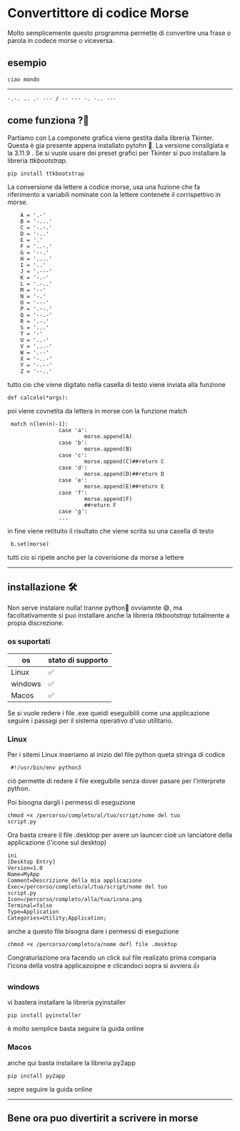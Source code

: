# Convertittore di codice Morse
Molto semplicemente questo programma permette di convertire una frase o parola in codece morse o viceversa. 

## esempio
    ciao mondo
----------------------------
    -.-. .. .- --- / -- --- -. -.. ---

## come funziona ?🤔

Partiamo con La componete grafica viene gestita dalla libreria Tkinter. Questa è gia presente appena installato pytohn 🐍. La versione consilgiata e la 3.11.9 . Se si vuole usare dei preset grafici per Tkinter si puo installare la libreria _ttkbootstrap_.
    
    pip install ttkbootstrap

La conversione da lettere a codice morse, usa una fuzione che fa riferimento a variabili nominate con la lettere contenete il corrispettivo in morse.

        A = '.-'
        B = '-...'
        C = '-.-.'
        D = '-..'
        E = '.'
        F = '..-.'
        G = '--.'
        H = '....'
        I = '..'
        J = '.---'
        K = '-.-'
        L = '.-..'
        M = '--'
        N = '-.'
        O = '---'
        P = '.--.'
        Q = '--.-'
        R = '.-.'
        S = '...'
        T = '-'
        U = '..-'
        V = '...-'
        W = '.--'
        X = '-..-'
        Y = '-.--'
        Z = '--..'

tutto cio che viene digitato nella casella di testo viene inviata alla funzione 

    def calcolo(*args):

poi viene covnetita da lettera in morse con la funzione match

     match n[len(n)-1]:
                    case 'a':
                            morse.append(A)
                    case 'b':
                            morse.append(B)
                    case 'c':
                            morse.append(C)##return C
                    case 'd':
                            morse.append(D)##return D
                    case 'e':
                            morse.append(E)##return E
                    case 'f':
                            morse.append(F)
                            ##return F
                    case 'g': 
                    ...

in  fine viene retituito il risultato che viene scrita su una casella di testo  

     b.set(morse)

tutti cio si ripete anche per la coverisione da morse a lettere

--------------------
## installazione 🛠
Non serve instalare nulla! tranne python🐍 ovviamnte 😅, ma facoltativamente si puo installare anche la libreria _ttkbootstrap_ totalmente a propia discrezione.

### os suportati

| os|stato di supporto|
|----------|---|
|Linux | ✅ |
| windows |  ✅ |
| Macos | ✅ |

Se si vuole redere i file .exe queidi eseguiblili come una applicazione seguire i passagi per il sistema operativo d'uso utilitario.

### Linux 
Per i sitemi Linux inseriamo al inizio del file python queta stringa di codice

     #!/usr/bin/env python3

ciò permette di redere il file exeguibile senza dover pasare per l'interprete python.

Poi bisogna dargli i permessi di eseguzione 

    chmod +x /percorso/completo/al/tuo/script/nome del tuo 
    script.py

Ora basta creare il file .desktop per avere un launcer cioè un lanciatore della applicazione  (l'icone sul desktop)

    ini
    [Desktop Entry]
    Version=1.0
    Name=MyApp
    Comment=Descrizione della mia applicazione
    Exec=/percorso/completo/al/tuo/script/nome del tuo 
    script.py
    Icon=/percorso/completo/alla/tua/icona.png
    Terminal=false  
    Type=Application
    Categories=Utility;Application;

anche a questo file bisogna dare i permessi di eseguzione

    chmod +x /percorso/completo/a/nome defl file .desktop

Congraturlazione ora facendo un click sul file realizato prima comparia l'icona della vostra applicazoipne e clicandoci sopra si avviera.👍 

### windows
vi bastera installare la libreria pyinstaller 

    pip install pyinstaller

è molto semplice basta seguire la guida online 

### Macos

anche qui basta installare la libreria py2app

    pip install py2app

sepre seguire la guida online 

--------------------
 ## Bene ora puo divertirit a scrivere in morse 